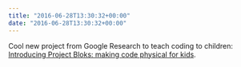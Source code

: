 ```yaml
---
title: "2016-06-28T13:30:32+00:00"
date: "2016-06-28T13:30:32+00:00"
---
```


Cool new project from Google Research to teach coding to children: [Introducing Project Bloks: making code physical for kids](https://projectbloks.withgoogle.com/).
